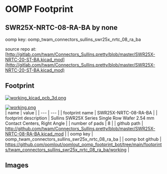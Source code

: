 # OOMP Footprint  
## SWR25X-NRTC-08-RA-BA  by none  
  
oomp key: oomp_twam_connectors_sullins_swr25x_nrtc_08_ra_ba  
  
source repo at: [http://gitlab.com/twam/Connectors_Sullins.pretty/blob/master/SWR25X-NRTC-20-ST-BA.kicad_mod](http://gitlab.com/twam/Connectors_Sullins.pretty/blob/master/SWR25X-NRTC-20-ST-BA.kicad_mod)  
## Footprint  
  
[![working_kicad_pcb_3d.png](working_kicad_pcb_3d_600.png)](working_kicad_pcb_3d.png)  
  
[![working.png](working_600.png)](working.png)  
| name | value | 
| --- | --- | 
| footprint name | SWR25X-NRTC-08-RA-BA | 
| footprint description | Sullins SWR25X Series Single Row Wafer 2.54 mm Contact Centers, Right Angle | 
| number of pads | 8 | 
| github path | http://github.com/twam/Connectors_Sullins.pretty/blob/master/SWR25X-NRTC-08-RA-BA.kicad_mod | 
| oomp key | oomp_twam_connectors_sullins_swr25x_nrtc_08_ra_ba | 
| oomp bot github | https://github.com/oomlout/oomlout_oomp_footprint_bot/tree/main/footprints/twam_connectors_sullins_swr25x_nrtc_08_ra_ba/working | 
## Images  
